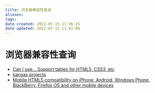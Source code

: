 ```yaml
---
title: 浏览器兼容性查询
aliases: 
tags: 
date created: 2022-07-15 11:36:25
date updated: 2022-07-15 11:42:09
---
```


# 浏览器兼容性查询

- [Can I use... Support tables for HTML5, CSS3, etc](https://caniuse.com/)
- [kangax projects](https://kangax.github.io/)
- [Mobile HTML5 compatibility on iPhone, Android, Windows Phone, BlackBerry, Firefox OS and other mobile devices](http://mobilehtml5.org/)

